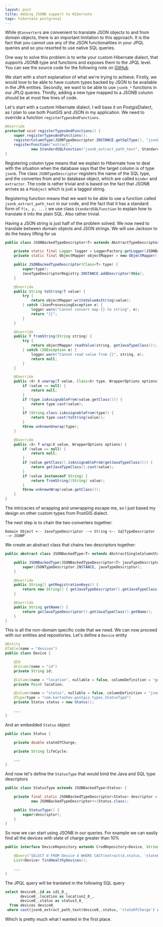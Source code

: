 ```yaml
---
layout: post
title: Adding JSONB support to Hibernate
tags: hibernate postgresql
---
```


While `@Converter`s are convenient to translate JSON objects to and from domain objects, there is an important limitation to this approach.
It is the fact that you cannot use any of the JSON functionalities in your JPQL queries and so you resorted to use native SQL queries.

One way to solve this problem is to write your custom Hibernate dialect, that supports JSONB type and functions and exposes them to the JPQL level.
You can see the source code for the following note on [GitHub](https://github.com/vasily-kartashov/postgis-spring-data-jpa-example/commit/8e2409def78b611bcb3d18d070e36ab65c61443f)

We start with a short explanation of what we're trying to achieve. Firstly, we would love to be able to have custom types backed by JSON to be available in the JPA entities.
Secondly, we want to be able to use `jsonb_*` functions in our JPLQ queries. Thirdly, adding a new type mapped to a JSONB column should be at most few lines of code.

Let's start with a custom Hibernate dialect. I will base it on PostgisDialect, as I plan to use both PostGIS and JSON in my application. We need to override a function `registerTypesAndFunctions`.

```java
@Override
protected void registerTypesAndFunctions() {
    super.registerTypesAndFunctions();
    registerColumnType(JSONTypeDescriptor.INSTANCE.getSqlType(), "jsonb");
    registerFunction("extract",
            new StandardSQLFunction("jsonb_extract_path_text", StandardBasicTypes.STRING));
}
```

Registering column type means that we explain to Hibernate how to deal with the situation when the database says that the target column is of type `jsonb`.
The class `JSONTypeDescriptor` registers the name of the SQL type, and the convertes from and to database object, which are called `binder` and `extractor`.
The code is rather trivial and is based on the fact that JSONB arrives as a `PGobject` which is just a tagged string.

Registering function means that we want to be able to use a function called `jsonb_extract_path_text` in our code, and the fact that it has a standard form of
`f(x, y, ...)` we use class `StandardSQLFunction` to explain how to translate it into the plain SQL. Also rather trivial.

Having a JSON string is just half of the problem solved. We now need to translate between domain objects and JSON strings. We will use Jackson to do the heavy lifting for us

```java
public class JSONBackedTypeDescriptor<T> extends AbstractTypeDescriptor<T> {

    private static final Logger logger = LoggerFactory.getLogger(JSONBackedTypeDescriptor.class);
    private static final ObjectMapper objectMapper = new ObjectMapper();

    public JSONBackedTypeDescriptor(Class<T> type) {
        super(type);
        JavaTypeDescriptorRegistry.INSTANCE.addDescriptor(this);
    }

    @Override
    public String toString(T value) {
        try {
            return objectMapper.writeValueAsString(value);
        } catch (JsonProcessingException e) {
            logger.warn("Cannot convert map {} to string", e);
            return "{}";
        }
    }

    @Override
    public T fromString(String string) {
        try {
            return objectMapper.readValue(string, getJavaTypeClass());
        } catch (IOException e) {
            logger.warn("Cannot read value from {}", string, e);
            return null;
        }
    }

    @Override
    public <X> X unwrap(T value, Class<X> type, WrapperOptions options) {
        if (value == null) {
            return null;
        }
        if (type.isAssignableFrom(value.getClass())) {
            return type.cast(value);
        }
        if (String.class.isAssignableFrom(type)) {
            return type.cast(toString(value));
        }
        throw unknownUnwrap(type);
    }

    @Override
    public <X> T wrap(X value, WrapperOptions options) {
        if (value == null) {
            return null;
        }
        if (value.getClass().isAssignableFrom(getJavaTypeClass())) {
            return getJavaTypeClass().cast(value);
        }
        if (value instanceof String) {
            return fromString((String) value);
        }
        throw unknownWrap(value.getClass());
    }
}
```

The intricacies of wrapping and unwrapping escape me, so I just based my design on other custom types from PostGIS dialect.

The next step is to chain the two converters together:

    Domain Object <-- JavaTypeDescriptor --> String <-- SqlTypeDescriptor --> JSONP

We create an abstract class that chains two descriptors together:

```java
public abstract class JSONBackedType<T> extends AbstractSingleColumnStandardBasicType<T> {

    public JSONBackedType(JSONBackedTypeDescriptor<T> javaTypeDescriptor) {
        super(JSONTypeDescriptor.INSTANCE, javaTypeDescriptor);
    }

    @Override
    public String[] getRegistrationKeys() {
        return new String[] { getJavaTypeDescriptor().getJavaTypeClass().getCanonicalName() };
    }

    @Override
    public String getName() {
        return getJavaTypeDescriptor().getJavaTypeClass().getName();
    }
}
```

This is all the non-domain specific code that we need. We can now proceed with our entities and repositories. Let's define a `Device` entity

```java
@Entity
@Table(name = "devices")
public class Device {

    @Id
    @Column(name = "id")
    private String id;

    @Column(name = "location", nullable = false, columnDefinition = "geometry(Point,4326)")
    private Point location;

    @Column(name = "status", nullable = false, columnDefinition = "jsonb")
    @Type(type = "com.kartashov.postgis.types.StatusType")
    private Status status = new Status();

    ...
}
```

And an embedded `Status` object

```java
public class Status {

    private double stateOfCharge;

    private String lifeCycle;

    ...
}
```

And now let's define the `StatusType` that would bind the Java and SQL type descriptors

```java
public class StatusType extends JSONBackedType<Status> {

    private final static JSONBackedTypeDescriptor<Status> descriptor =
            new JSONBackedTypeDescriptor<>(Status.class);

    public StatusType() {
        super(descriptor);
    }
}
```

So now we can start using JSONB in our queries. For example we can easily find all the devices with state of charge greater than 10%

```java
public interface DeviceRepository extends CrudRepository<Device, String> {

    @Query("SELECT d FROM Device d WHERE CAST(extract(d.status, 'stateOfCharge') float) > 0.1")
    List<Device> findHealthyDevices();

    ...
}
```

The JPQL query will be tranlated in the following SQL query

```sql
select device0_.id as id1_0_,
       device0_.location as location2_0_,
       device0_.status as status3_0_
  from devices device0_
 where cast(jsonb_extract_path_text(device0_.status, 'stateOfCharge') as float4) > 0.1
```

Which is pretty much what I wanted in the first place.
